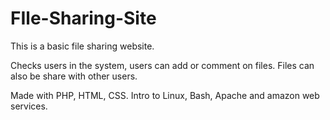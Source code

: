 # FIle-Sharing-Site

This is a basic file sharing website. 

Checks users in the system, users can add or comment on files. Files can also be share with other users. 

Made with PHP, HTML, CSS. Intro to Linux, Bash, Apache and amazon web services. 
